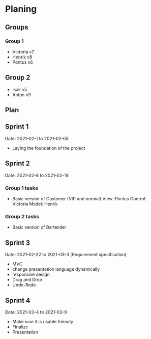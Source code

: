# Planing

## Groups

### Group 1

- Victoria v7
- Henrik v8
- Pontus v6

## Group 2

- Isak v5
- Anton v9

## Plan

## Sprint 1

Date: 2021-02-1 to 2021-02-05

- Laying the foundation of the project

## Sprint 2

Date: 2021-02-8 to 2021-02-19

### Group 1 tasks

- Basic version of Customer (VIP and normal)
View: Pontus
Control: Victoria
Model: Henrik

### Group 2 tasks

- Basic version of Bartender

## Sprint 3

Date: 2021-02-22 to 2021-03-3
(Requirement specification)
- MVC
- change presentation language dynamically
- responsive design
- Drag and Drop
- Undo-Redo

## Sprint 4

Date: 2021-03-4 to 2021-03-9

- Make sure it is usable friendly
- Finalize
- Presentation 
